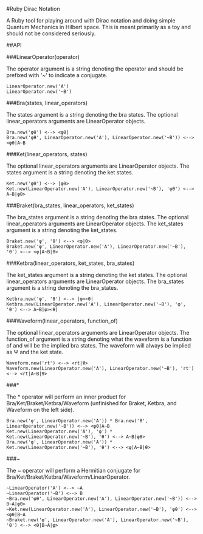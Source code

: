 #Ruby Dirac Notation

A Ruby tool for playing around with Dirac notation and doing simple Quantum Mechanics in Hilbert space.  This is meant primarily as a toy and should not be considered seriously.

##API

###LinearOperator(operator)

The operator argument is a string denoting the operator and should be prefixed with '~' to indicate a conjugate.
```
LinearOperator.new('A')
LinearOperator.new('~B')
```
###Bra(states, linear_operators)

The states argument is a string denoting the bra states.  The optional linear_operators arguments are LinearOperator objects.
```
Bra.new('φθ') <--> <φθ|
Bra.new('φθ', LinearOperator.new('A'), LinearOperator.new('~B')) <--> <φθ|A~B
```
###Ket(linear_operators, states)

The optional linear_operators arguments are LinearOperator objects.  The states argument is a string denoting the ket states.
```
Ket.new('φθ') <--> |φθ>
Ket.new(LinearOperator.new('A'), LinearOperator.new('~B'), 'φθ') <--> A~B|φθ>
```
###Braket(bra_states, linear_operators, ket_states)

The bra_states argument is a string denoting the bra states.  The optional linear_operators arguments are LinearOperator objects.  The ket_states argument is a string denoting the ket_states.
```
Braket.new('φ', 'θ') <--> <φ|θ>
Braket.new('φ', LinearOperator.new('A'), LinearOperator.new('~B'), 'θ') <--> <φ|A~B|θ>
```
###Ketbra(linear_operators, ket_states, bra_states)

The ket_states argument is a string denoting the ket states.  The optional linear_operators arguments are LinearOperator objects.  The bra_states argument is a string denoting the bra_states.
```
Ketbra.new('φ', 'θ') <--> |φ><θ|
Ketbra.new(LinearOperator.new('A'), LinearOperator.new('~B'), 'φ', 'θ') <--> A~B|φ><θ|
```
###Waveform(linear_operators, function_of)

The optional linear_operators arguments are LinearOperator objects.  The function_of argument is a string denoting what the waveform is a function of and will be the implied bra states.  The waveform will always be implied as Ψ and the ket state.
```
Waveform.new('rt') <--> <rt|Ψ>
Waveform.new(LinearOperator.new('A'), LinearOperator.new('~B'), 'rt') <--> <rt|A~B|Ψ>
```
###*

The * operator will perform an inner product for Bra/Ket/Braket/Ketbra/Waveform (unfinished for Braket, Ketbra, and Waveform on the left side).
```
Bra.new('φ', LinearOperator.new('A')) * Bra.new('θ', LinearOperator.new('~B')) <--> <φθ|A~B
Ket.new(LinearOperator.new('A'), 'φ') * Ket.new(LinearOperator.new('~B'), 'θ') <--> A~B|φθ>
Bra.new('φ', LinearOperator.new('A')) * Ket.new(LinearOperator.new('~B'), 'θ') <--> <φ|A~B|θ>
```
###~

The ~ operator will perform a Hermitian conjugate for Bra/Ket/Braket/Ketbra/Waveform/LinearOperator.
```
~LinearOperator('A') <--> ~A
~LinearOperator('~B') <--> B
~Bra.new('φθ', LinearOperator.new('A'), LinearOperator.new('~B')) <--> B~A|φθ>
~Ket.new(LinearOperator.new('A'), LinearOperator.new('~B'), 'φθ') <--> <φθ|B~A
~Braket.new('φ', LinearOperator.new('A'), LinearOperator.new('~B'), 'θ') <--> <θ|B~A|φ>
```
